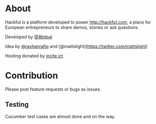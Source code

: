 About
===

Hackful is a platform developed to power http://hackful.com, a place 
for European entrepreneurs to share demos, stories or ask questions.

Developed by  [@8bitpal](https://twitter.com/8bitpal)
 
Idea by [@rayhanrafiq](https://twitter.com/rayhanrafiq) and [@mattslight](https://twitter.com/mattslight]

Hosting donated by [incite ict](http://www.incite-ict.com/)

Contribution
===

Please post feature requests or bugs as issues.

Testing
---

Cucumber test cases are almost done and on the way.
